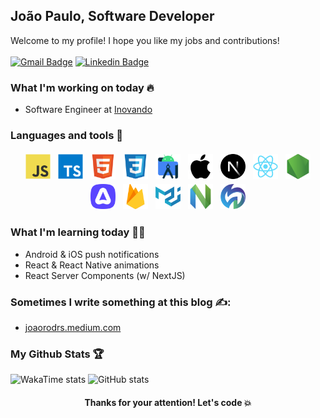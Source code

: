 ## João Paulo, Software Developer
Welcome to my profile! I hope you like my jobs and contributions! <br/>
<br/>
[![Gmail Badge](https://img.shields.io/badge/-Gmail-c14438?style=for-the-badge&logo=Gmail&logoColor=white&link=mailto:jpjoao1001@gmail.com)](mailto:jpjoao1001@gmail.com)
[![Linkedin Badge](https://img.shields.io/badge/-LinkedIn-blue?style=for-the-badge&logo=Linkedin&logoColor=white&link=https://www.linkedin.com/in/joaorodrs/)](https://www.linkedin.com/in/joaorodrs/)
### What I'm working on today 🔥
- Software Engineer at [Inovando](https://github.com/inovando)

### Languages and tools 🔧
<p align="center">
<img src="https://raw.githubusercontent.com/devicons/devicon/master/icons/javascript/javascript-original.svg" alt="Javascript" height="40" style="vertical-align:top; margin:4px">
<img src="https://raw.githubusercontent.com/devicons/devicon/master/icons/typescript/typescript-original.svg" alt="Typescript" height="40" style="vertical-align:top; margin:4px">
<img src="https://raw.githubusercontent.com/devicons/devicon/6910f0503efdd315c8f9b858234310c06e04d9c0/icons/html5/html5-original.svg" alt="HTML" height="40" style="vertical-align:top; margin:4px">
<img src="https://raw.githubusercontent.com/devicons/devicon/6910f0503efdd315c8f9b858234310c06e04d9c0/icons/css3/css3-original.svg" alt="CSS" height="40" style="vertical-align:top; margin:4px">
<img src="https://raw.githubusercontent.com/devicons/devicon/6910f0503efdd315c8f9b858234310c06e04d9c0/icons/androidstudio/androidstudio-original.svg" alt="Android" height="40" style="vertical-align:top; margin:4px">
<img src="https://raw.githubusercontent.com/devicons/devicon/6910f0503efdd315c8f9b858234310c06e04d9c0/icons/apple/apple-original.svg" alt="iOS" height="40" style="vertical-align:top; margin:4px">
<img src="https://raw.githubusercontent.com/devicons/devicon/6910f0503efdd315c8f9b858234310c06e04d9c0/icons/nextjs/nextjs-original.svg" alt="NextJS" height="40" style="vertical-align:top; margin:4px">
<img src="https://raw.githubusercontent.com/devicons/devicon/master/icons/react/react-original.svg" alt="React Native" height="40" style="vertical-align:top; margin:4px">
<img src="https://raw.githubusercontent.com/devicons/devicon/master/icons/nodejs/nodejs-original.svg" alt="Nodejs" height="40" style="vertical-align:top; margin:4px">
<img src="https://raw.githubusercontent.com/devicons/devicon/6910f0503efdd315c8f9b858234310c06e04d9c0/icons/adonisjs/adonisjs-original.svg" alt="Adonisjs" height="40" style="vertical-align:top; margin:4px">
<img src="https://raw.githubusercontent.com/devicons/devicon/6910f0503efdd315c8f9b858234310c06e04d9c0/icons/firebase/firebase-original.svg" alt="Firebase" height="40" style="vertical-align:top; margin:4px">
<img src="https://raw.githubusercontent.com/devicons/devicon/2809b567852a4648062a2d3e7c1c531367458c0b/icons/materialui/materialui-original.svg" alt="Material UI" height="40" style="vertical-align:top; margin:4px">
<img src="https://raw.githubusercontent.com/devicons/devicon/6910f0503efdd315c8f9b858234310c06e04d9c0/icons/neovim/neovim-original.svg" alt="Neovim" height="40" style="vertical-align:top; margin:4px">
<img src="https://raw.githubusercontent.com/devicons/devicon/6910f0503efdd315c8f9b858234310c06e04d9c0/icons/norg/norg-original.svg" alt="Norg" height="40" style="vertical-align:top; margin:4px">

</p>

### What I'm learning today 👨‍💻
- Android & iOS push notifications
- React & React Native animations
- React Server Components (w/ NextJS)

### Sometimes I write something at this blog ✍️:
- [joaorodrs.medium.com](https://joaorodrs.medium.com/)

### My Github Stats 🏆
![WakaTime stats](https://github-readme-stats.vercel.app/api/wakatime?username=joaorodrs)
![GitHub stats](https://github-readme-stats.vercel.app/api?username=joaorodrs&show_icons=true&theme=dracula)

<h4 align="center">Thanks for your attention! Let's code 💥</h4>
